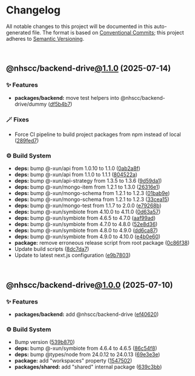 # Changelog

All notable changes to this project will be documented in this auto-generated
file. The format is based on [Conventional Commits][1];
this project adheres to [Semantic Versioning][2].

<br />

## @nhscc/backend-drive[@1.1.0][3] (2025-07-14)

### ✨ Features

- **packages/backend:** move test helpers into @nhscc/backend-drive/dummy ([df5b4b7][4])

### 🪄 Fixes

- Force CI pipeline to build project packages from npm instead of local ([289fed7][5])

### ⚙️ Build System

- **deps:** bump @-xun/api from 1.0.10 to 1.1.0 ([0ab2a8f][6])
- **deps:** bump @-xun/api from 1.1.0 to 1.1.1 ([804522a][7])
- **deps:** bump @-xun/api-strategy from 1.3.5 to 1.3.6 ([9d59da1][8])
- **deps:** bump @-xun/mongo-item from 1.2.1 to 1.3.0 ([26316e1][9])
- **deps:** bump @-xun/mongo-schema from 1.2.1 to 1.2.3 ([01bab9e][10])
- **deps:** bump @-xun/mongo-schema from 1.2.1 to 1.2.3 ([33cea15][11])
- **deps:** bump @-xun/mongo-test from 1.1.7 to 2.0.0 ([e79268b][12])
- **deps:** bump @-xun/symbiote from 4.10.0 to 4.11.0 ([0d63a57][13])
- **deps:** bump @-xun/symbiote from 4.6.5 to 4.7.0 ([aaf99ad][14])
- **deps:** bump @-xun/symbiote from 4.7.0 to 4.8.0 ([52e8d36][15])
- **deps:** bump @-xun/symbiote from 4.8.0 to 4.9.0 ([dd6ca87][16])
- **deps:** bump @-xun/symbiote from 4.9.0 to 4.10.0 ([e4b0e60][17])
- **package:** remove erroneous release script from root package ([0c86f38][18])
- Update build scripts ([8dc7da7][19])
- Update to latest next.js configuration ([e9b7803][20])

<br />

## @nhscc/backend-drive[@1.0.0][21] (2025-07-10)

### ✨ Features

- **packages/backend:** add @nhscc/backend-drive ([ef40620][22])

### ⚙️ Build System

- Bump version ([539b870][23])
- **deps:** bump @-xun/symbiote from 4.6.4 to 4.6.5 ([86c54f8][24])
- **deps:** bump @types/node from 24.0.12 to 24.0.13 ([69e3e3e][25])
- **package:** add "workspaces" property ([1547502][26])
- **packages/shared:** add "shared" internal package ([639c3bb][27])

[1]: https://conventionalcommits.org
[2]: https://semver.org
[3]: https://github.com/nhscc/drive.api.hscc.bdpa.org/compare/@nhscc/backend-drive@1.0.0...@nhscc/backend-drive@1.1.0
[4]: https://github.com/nhscc/drive.api.hscc.bdpa.org/commit/df5b4b7c72e05ed9c30cb0da8579abce7387b8fa
[5]: https://github.com/nhscc/drive.api.hscc.bdpa.org/commit/289fed712a3f4d638e78748c56555a11c39fda62
[6]: https://github.com/nhscc/drive.api.hscc.bdpa.org/commit/0ab2a8fe6983779db05f8e9d1cbd3e7f049f83ca
[7]: https://github.com/nhscc/drive.api.hscc.bdpa.org/commit/804522a7a014b58c648b88acf2899d10a401ef9e
[8]: https://github.com/nhscc/drive.api.hscc.bdpa.org/commit/9d59da105ce1f23cd60842be587e24734ea40330
[9]: https://github.com/nhscc/drive.api.hscc.bdpa.org/commit/26316e1420a26f257c8c02a4cd18188aab45e360
[10]: https://github.com/nhscc/drive.api.hscc.bdpa.org/commit/01bab9ec6460cfeee1f89d4de43c58f718eaa636
[11]: https://github.com/nhscc/drive.api.hscc.bdpa.org/commit/33cea15a905292a276ebea62087d4742d09612fb
[12]: https://github.com/nhscc/drive.api.hscc.bdpa.org/commit/e79268b34e037734ada1b6132fd66883dd8d937d
[13]: https://github.com/nhscc/drive.api.hscc.bdpa.org/commit/0d63a5733600ee4c184139fd321356de421d8d27
[14]: https://github.com/nhscc/drive.api.hscc.bdpa.org/commit/aaf99adec74072bd6a208e2666922773d3d4181b
[15]: https://github.com/nhscc/drive.api.hscc.bdpa.org/commit/52e8d36fb126cc55938aaed91c0e3a3436e4f641
[16]: https://github.com/nhscc/drive.api.hscc.bdpa.org/commit/dd6ca87fb45a2606e67f4efa9aeed1d8b4bf5958
[17]: https://github.com/nhscc/drive.api.hscc.bdpa.org/commit/e4b0e60d1ec7664613d752eac7edcb57668e65fc
[18]: https://github.com/nhscc/drive.api.hscc.bdpa.org/commit/0c86f38158df627bc74158d4fb0f2cfec72e2188
[19]: https://github.com/nhscc/drive.api.hscc.bdpa.org/commit/8dc7da7e0c0544596bcc64a51afeecfb92631fbe
[20]: https://github.com/nhscc/drive.api.hscc.bdpa.org/commit/e9b7803bb8221c3aeab757f75e436ae025a6073d
[21]: https://github.com/nhscc/drive.api.hscc.bdpa.org/compare/@nhscc/backend-drive@0.0.0-init...@nhscc/backend-drive@1.0.0
[22]: https://github.com/nhscc/drive.api.hscc.bdpa.org/commit/ef406202189a2c9f434573250ccc40f8b56bc2b8
[23]: https://github.com/nhscc/drive.api.hscc.bdpa.org/commit/539b8704ebae43fa226331e1f54c9fb5b42af43a
[24]: https://github.com/nhscc/drive.api.hscc.bdpa.org/commit/86c54f8ae34549f628afa70af1fbb3a7a213bd43
[25]: https://github.com/nhscc/drive.api.hscc.bdpa.org/commit/69e3e3e91cc7e9575ba27fb4d4034e331f516015
[26]: https://github.com/nhscc/drive.api.hscc.bdpa.org/commit/15475024b935031fd4f235d3dc5fbc74f35af19d
[27]: https://github.com/nhscc/drive.api.hscc.bdpa.org/commit/639c3bb8f89965f9d3772cba39962d8f3660abf8
